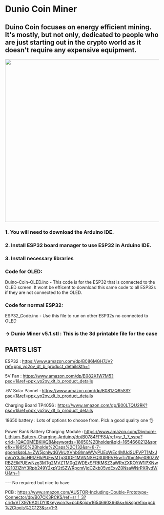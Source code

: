 # Dunio Coin Miner

## Duino Coin focuses on energy efficient mining. It's mostly, but not only, dedicated to people who are just starting out in the crypto world as it doesn't require any expensive equipment.

 <td><img src="https://user-images.githubusercontent.com/59584919/172526435-1e474e94-578d-4f06-823f-3024ae7ee911.png" width=800 height=533></td>

### 1. You will need to download the Arduino IDE. 
### 2. Install ESP32 board manager to use ESP32 in Arduino IDE. 
### 3. Install necessary libraries 

### Code for OLED:  
Duino-Coin-OLED.ino  -  This code is for the ESP32 that is connected to the OLED screen. It wont be efficent to download this same code to all ESP32s if they are not connected to the OLED. 

### Code for normal ESP32:
ESP32_Code.ino  -  Use this file to run on other ESP32s no connected to OLED

### -> Dunio Miner v5.1.stl : This is the 3d printable file for the case

## PARTS LIST

ESP32 : https://www.amazon.com/dp/B086MGH7JV?ref=ppx_yo2ov_dt_b_product_details&th=1

5V Fan : https://www.amazon.com/dp/B082X1W7M5?psc=1&ref=ppx_yo2ov_dt_b_product_details

.6V Solar Pannel : https://www.amazon.com/dp/B081ZQ95SS?psc=1&ref=ppx_yo2ov_dt_b_product_details

Charging Board TP4056  : https://www.amazon.com/dp/B00LTQU2RK?psc=1&ref=ppx_yo2ov_dt_b_product_details

18650 battery : Lots of options to choose from. Pick a good quality one 👌

Power Bank Battery Charging Module : https://www.amazon.com/Diymore-Lithium-Battery-Charging-Arduino/dp/B0784FPF8J/ref=sr_1_7_sspa?crid=1QAO0MEBKIXQ8&keywords=18650%2Bholder&qid=1654660212&sprefix=18650%2Bholde%2Caps%2C132&sr=8-7-spons&spLa=ZW5jcnlwdGVkUXVhbGlmaWVyPUExWEc4MUdSUFVPT1MxJmVuY3J5cHRlZElkPUEwMTg3ODE1MVNNSEQ3UlRRVFkwTiZlbmNyeXB0ZWRBZElkPUEwNzg3MTg2MVZTM0g2WDExSFRKMSZ3aWRnZXROYW1lPXNwX210ZiZhY3Rpb249Y2xpY2tSZWRpcmVjdCZkb05vdExvZ0NsaWNrPXRydWU&th=1

--- No required but nice to have 

PCB : https://www.amazon.com/AUSTOR-Including-Double-Prototype-Connector/dp/B07CK3RCKS/ref=sr_1_3?crid=VTX976AXLDYI&keywords=pcb&qid=1654660366&s=hi&sprefix=pcb%2Ctools%2C123&sr=1-3


